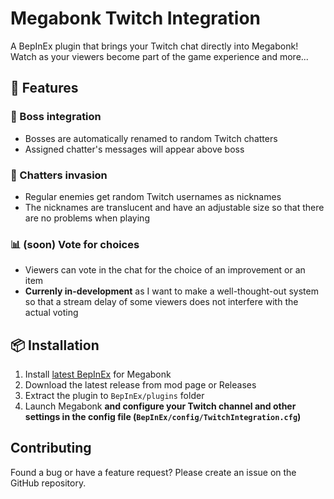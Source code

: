 # Megabonk Twitch Integration

A BepInEx plugin that brings your Twitch chat directly into Megabonk! Watch as your viewers become part of the game experience and more...

## 🚀 Features

### 🎯 Boss integration
* Bosses are automatically renamed to random Twitch chatters
* Assigned chatter's messages will appear above boss

### 👥 Chatters invasion
* Regular enemies get random Twitch usernames as nicknames
* The nicknames are translucent and have an adjustable size so that there are no problems when playing

### 📊 (soon) Vote for choices
* Viewers can vote in the chat for the choice of an improvement or an item
* **Currenly in-development** as I want to make a well-thought-out system so that a stream delay of some viewers does not interfere with the actual voting

## 📦 Installation

1. Install [latest BepInEx](https://thunderstore.io/c/megabonk/p/BepInEx/BepInExPack_IL2CPP/) for Megabonk
2. Download the latest release from mod page or Releases
3. Extract the plugin to `BepInEx/plugins` folder
4. Launch Megabonk **and configure your Twitch channel and other settings in the config file (`BepInEx/config/TwitchIntegration.cfg`)**

## Contributing
Found a bug or have a feature request? Please create an issue on the GitHub repository.